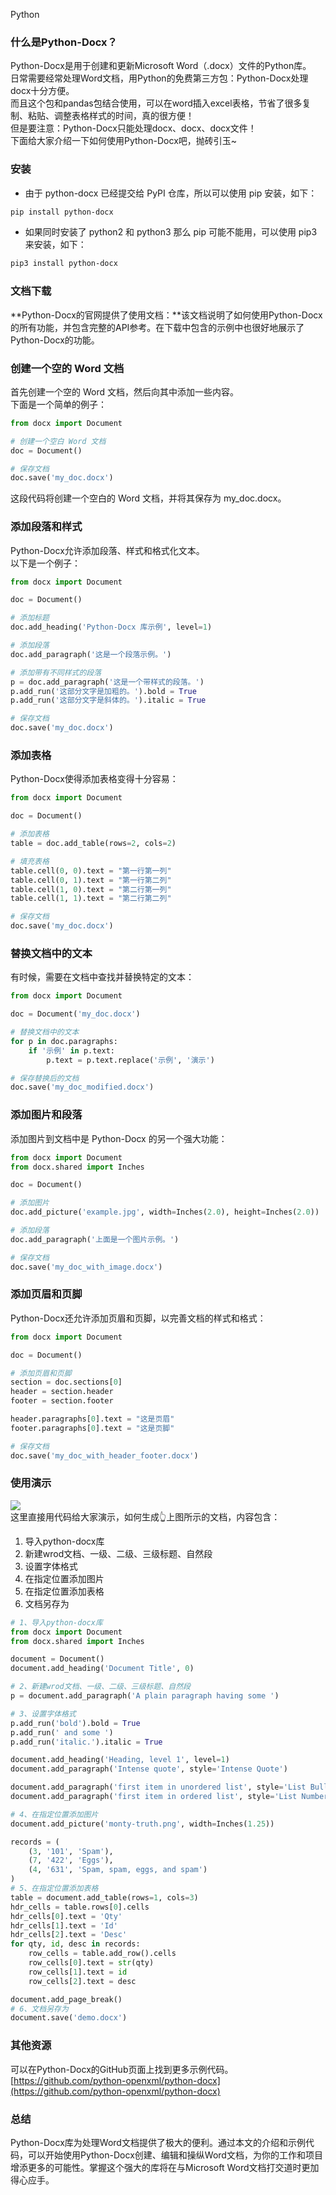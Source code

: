 Python
<a name="E5olJ"></a>
### **什么是Python-Docx？**
Python-Docx是用于创建和更新Microsoft Word（.docx）文件的Python库。<br />日常需要经常处理Word文档，用Python的免费第三方包：Python-Docx处理docx十分方便。<br />而且这个包和pandas包结合使用，可以在word插入excel表格，节省了很多复制、粘贴、调整表格样式的时间，真的很方便！<br />但是要注意：Python-Docx只能处理docx、docx、docx文件！<br />下面给大家介绍一下如何使用Python-Docx吧，抛砖引玉~
<a name="sqLPj"></a>
### 安装

- 由于 python-docx 已经提交给 PyPI 仓库，所以可以使用 pip 安装，如下：
```bash
pip install python-docx
```

- 如果同时安装了 python2 和 python3 那么 pip 可能不能用，可以使用 pip3 来安装，如下：
```bash
pip3 install python-docx
```
<a name="ritxK"></a>
### **文档下载**
**Python-Docx的官网提供了使用文档：**该文档说明了如何使用Python-Docx的所有功能，并包含完整的API参考。在下载中包含的示例中也很好地展示了Python-Docx的功能。
<a name="ohLhL"></a>
### 创建一个空的 Word 文档
首先创建一个空的 Word 文档，然后向其中添加一些内容。<br />下面是一个简单的例子：
```python
from docx import Document

# 创建一个空白 Word 文档
doc = Document()

# 保存文档
doc.save('my_doc.docx')
```
这段代码将创建一个空白的 Word 文档，并将其保存为 my_doc.docx。
<a name="eRwf9"></a>
### 添加段落和样式
Python-Docx允许添加段落、样式和格式化文本。<br />以下是一个例子：
```python
from docx import Document

doc = Document()

# 添加标题
doc.add_heading('Python-Docx 库示例', level=1)

# 添加段落
doc.add_paragraph('这是一个段落示例。')

# 添加带有不同样式的段落
p = doc.add_paragraph('这是一个带样式的段落。')
p.add_run('这部分文字是加粗的。').bold = True
p.add_run('这部分文字是斜体的。').italic = True

# 保存文档
doc.save('my_doc.docx')
```
<a name="umEIE"></a>
### 添加表格
Python-Docx使得添加表格变得十分容易：
```python
from docx import Document

doc = Document()

# 添加表格
table = doc.add_table(rows=2, cols=2)

# 填充表格
table.cell(0, 0).text = "第一行第一列"
table.cell(0, 1).text = "第一行第二列"
table.cell(1, 0).text = "第二行第一列"
table.cell(1, 1).text = "第二行第二列"

# 保存文档
doc.save('my_doc.docx')
```
<a name="KijQa"></a>
### 替换文档中的文本
有时候，需要在文档中查找并替换特定的文本：
```python
from docx import Document

doc = Document('my_doc.docx')

# 替换文档中的文本
for p in doc.paragraphs:
    if '示例' in p.text:
        p.text = p.text.replace('示例', '演示')

# 保存替换后的文档
doc.save('my_doc_modified.docx')
```
<a name="TwgpF"></a>
### 添加图片和段落
添加图片到文档中是 Python-Docx 的另一个强大功能：
```python
from docx import Document
from docx.shared import Inches

doc = Document()

# 添加图片
doc.add_picture('example.jpg', width=Inches(2.0), height=Inches(2.0))

# 添加段落
doc.add_paragraph('上面是一个图片示例。')

# 保存文档
doc.save('my_doc_with_image.docx')
```
<a name="IrD8E"></a>
### 添加页眉和页脚
Python-Docx还允许添加页眉和页脚，以完善文档的样式和格式：
```python
from docx import Document

doc = Document()

# 添加页眉和页脚
section = doc.sections[0]
header = section.header
footer = section.footer

header.paragraphs[0].text = "这是页眉"
footer.paragraphs[0].text = "这是页脚"

# 保存文档
doc.save('my_doc_with_header_footer.docx')
```
<a name="meF0o"></a>
### 使用演示
![](./img/1670891292735-d99f5d15-dbdf-4fd5-92c0-1fc89fed429d.png)<br />这里直接用代码给大家演示，如何生成👆上图所示的文档，内容包含：

1. 导入python-docx库
2. 新建wrod文档、一级、二级、三级标题、自然段
3. 设置字体格式
4. 在指定位置添加图片
5. 在指定位置添加表格
6. 文档另存为
```python
# 1、导入python-docx库
from docx import Document
from docx.shared import Inches

document = Document()
document.add_heading('Document Title', 0)

# 2、新建wrod文档、一级、二级、三级标题、自然段
p = document.add_paragraph('A plain paragraph having some ')

# 3、设置字体格式
p.add_run('bold').bold = True
p.add_run(' and some ')
p.add_run('italic.').italic = True

document.add_heading('Heading, level 1', level=1)
document.add_paragraph('Intense quote', style='Intense Quote')

document.add_paragraph('first item in unordered list', style='List Bullet')
document.add_paragraph('first item in ordered list', style='List Number')

# 4、在指定位置添加图片
document.add_picture('monty-truth.png', width=Inches(1.25))

records = (
    (3, '101', 'Spam'),
    (7, '422', 'Eggs'),
    (4, '631', 'Spam, spam, eggs, and spam')
)
# 5、在指定位置添加表格
table = document.add_table(rows=1, cols=3)
hdr_cells = table.rows[0].cells
hdr_cells[0].text = 'Qty'
hdr_cells[1].text = 'Id'
hdr_cells[2].text = 'Desc'
for qty, id, desc in records:
    row_cells = table.add_row().cells
    row_cells[0].text = str(qty)
    row_cells[1].text = id
    row_cells[2].text = desc

document.add_page_break()
# 6、文档另存为
document.save('demo.docx')
```
<a name="yALdX"></a>
### 其他资源
可以在Python-Docx的GitHub页面上找到更多示例代码。<br />[https://github.com/python-openxml/python-docx](https://github.com/python-openxml/python-docx)
<a name="L3JqG"></a>
### 总结
Python-Docx库为处理Word文档提供了极大的便利。通过本文的介绍和示例代码，可以开始使用Python-Docx创建、编辑和操纵Word文档，为你的工作和项目增添更多的可能性。掌握这个强大的库将在与Microsoft Word文档打交道时更加得心应手。
